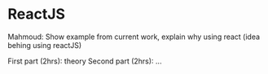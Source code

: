 # ReactJS

Mahmoud: Show example from current work, explain why using react (idea behing using reactJS)

First part (2hrs): theory
Second part (2hrs): ...

